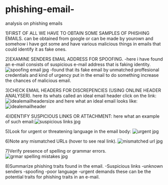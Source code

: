 # phishing-email-
analysis on phishing emails

1)FIRST OF ALL WE HAVE TO OBTAIN SOME SAMPLES OF PHISHING EMAILS.
  can be obtained from google or can be made by yourown and somehow i have got some and have various malicious things in emails that could identify it as fake ones.

2)EXAMINE SENDERS EMAIL ADDRESS FOR SPOOFING.
 -here i have found an e-mail consists of suspicious e-mail address that is faking identity.
![spoofing email jpg](https://github.com/user-attachments/assets/bdeb286f-2b81-4bd5-bd8b-acb8f2c3983e)
-found that its fake email by unmatched proffesional credentials and kind of urgency put in the email to do something increase the chances of malicious email.

3)CHECK EMAIL HEADERS FOR DISCREPENCIES (USING ONLINE HEADER ANALYSER).
  here its whats called an ideal email header click on the link:![idealemailheadersize](https://github.com/user-attachments/assets/20a41cfc-7b8d-4272-b98d-27d1d2339969)
and here what an ideal email looks like:![idealemailheader](https://github.com/user-attachments/assets/27cc91b5-7f7a-4c2c-9db0-d00f0c556d26)

4)IDENTIFY SUSPICIOUS LINKS OR ATTACHMENT:
here what an example of such email:![suspicious links jpg](https://github.com/user-attachments/assets/f19dc21d-d661-4f26-8e61-f19958e1e47b)

5)Look for urgent or threatening language in the email body:
![urgent jpg](https://github.com/user-attachments/assets/c4289079-14f3-43ef-b53c-d3d62969f216)

6)Note any mismatched URLs (hover to see real link).
![mismatched url jpg](https://github.com/user-attachments/assets/5c0e2281-b5a9-441f-979b-e4bfbd071c93)

7)Verify presence of spelling or grammar errors.
![grmar  spelling mistakes jpg](https://github.com/user-attachments/assets/7019f6c3-fef0-4ab1-971c-dabceb2839d0)

8)Summarize phishing traits found in the email.
-Suspicious links
-unknown senders
-spoofing
-poor language
-urgent demands
these can be the potential traits for phishing traits in an e-mail.

